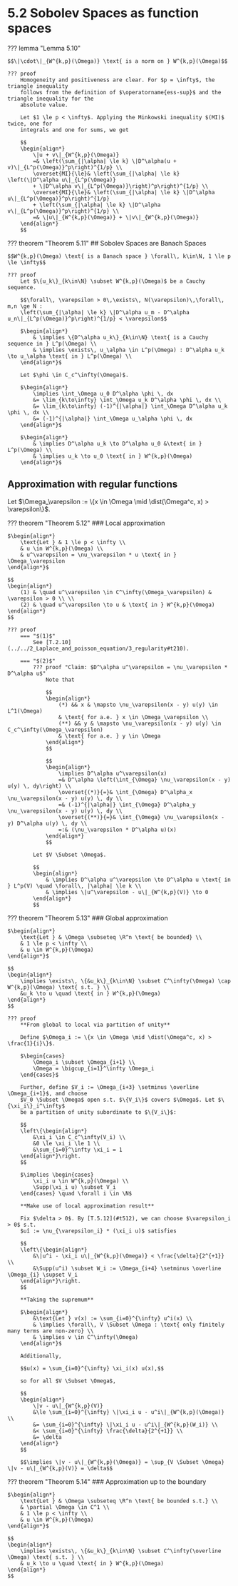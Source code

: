 # 5.2 Sobolev Spaces as function spaces


??? lemma "Lemma 5.10"
    <a id="l510"></a>
    
    $$\|\cdot\|_{W^{k,p}(\Omega)} \text{ is a norm on } W^{k,p}(\Omega)$$

    ??? proof
        Homogeneity and positiveness are clear. For $p = \infty$, the triangle inequality
        follows from the definition of $\operatorname{ess-sup}$ and the triangle inequality for the
        absolute value.

        Let $1 \le p < \infty$. Applying the Minkowski inequality $(MI)$ twice, one for
        integrals and one for sums, we get

        $$
        \begin{align*}
            \|u + v\|_{W^{k,p}(\Omega)}
            =& \left(\sum_{|\alpha| \le k} \|D^\alpha(u + v)\|_{L^p(\Omega)}^p\right)^{1/p} \\
            \overset{MI}{\le}& \left(\sum_{|\alpha| \le k} \left(\|D^\alpha u\|_{L^p(\Omega)}
            + \|D^\alpha v\|_{L^p(\Omega)}\right)^p\right)^{1/p} \\
            \overset{MI}{\le}& \left(\sum_{|\alpha| \le k} \|D^\alpha u\|_{L^p(\Omega)}^p\right)^{1/p}
            + \left(\sum_{|\alpha| \le k} \|D^\alpha v\|_{L^p(\Omega)}^p\right)^{1/p} \\
            =& \|u\|_{W^{k,p}(\Omega)} + \|v\|_{W^{k,p}(\Omega)}
        \end{align*}
        $$


??? theorem "Theorem 5.11"
    ## Sobolev Spaces are Banach Spaces

    $$W^{k,p}(\Omega) \text{ is a Banach space } \forall\, k\in\N, 1 \le p \le \infty$$

    ??? proof
        Let $\{u_k\}_{k\in\N} \subset W^{k,p}(\Omega)$ be a Cauchy sequence.

        $$\forall\, \varepsilon > 0\,\exists\, N(\varepsilon)\,\forall\, m,n \ge N : 
        \left(\sum_{|\alpha| \le k} \|D^\alpha u_m - D^\alpha u_n\|_{L^p(\Omega)}^p\right)^{1/p} < \varepsilon$$

        $\begin{align*}
            & \implies \{D^\alpha u_k\}_{k\in\N} \text{ is a Cauchy sequence in } L^p(\Omega) \\
            & \implies \exists\, u_\alpha \in L^p(\Omega) : D^\alpha u_k \to u_\alpha \text{ in } L^p(\Omega) \\
        \end{align*}$

        Let $\phi \in C_c^\infty(\Omega)$.

        $\begin{align*}
            \implies \int_\Omega u_0 D^\alpha \phi \, dx
            &= \lim_{k\to\infty} \int_\Omega u_k D^\alpha \phi \, dx \\
            &= \lim_{k\to\infty} (-1)^{|\alpha|} \int_\Omega D^\alpha u_k \phi \, dx \\
            &= (-1)^{|\alpha|} \int_\Omega u_\alpha \phi \, dx            
        \end{align*}$

        $\begin{align*}
            & \implies D^\alpha u_k \to D^\alpha u_0 &\text{ in } L^p(\Omega) \\
            & \implies u_k \to u_0 \text{ in } W^{k,p}(\Omega)
        \end{align*}$


## Approximation with regular functions

Let $\Omega_\varepsilon := \{x \in \Omega \mid \dist(\Omega^c, x) > \varepsilon\}$.

??? theorem "Theorem 5.12"
    ### Local approximation <a id="t512"></a>

    $\begin{align*}
        \text{Let } & 1 \le p < \infty \\
        & u \in W^{k,p}(\Omega) \\
        & u^\varepsilon = \nu_\varepsilon * u \text{ in } \Omega_\varepsilon
    \end{align*}$

    $$
    \begin{align*}
        (1) & \quad u^\varepsilon \in C^\infty(\Omega_\varepsilon) & \varepsilon > 0 \\ \\
        (2) & \quad u^\varepsilon \to u & \text{ in } W^{k,p}(\Omega)
    \end{align*}
    $$

    ??? proof
        === "$(1)$"
            See [T.2.10](../../2_Laplace_and_poisson_equation/3_regularity#t210).

        === "$(2)$"
            ??? proof "Claim: $D^\alpha u^\varepsilon = \nu_\varepsilon * D^\alpha u$"
                Note that

                $$
                \begin{align*}
                    (*) && x & \mapsto \nu_\varepsilon(x - y) u(y) \in L^1(\Omega)
                    & \text{ for a.e. } x \in \Omega_\varepsilon \\
                    (**) && y & \mapsto \nu_\varepsilon(x - y) u(y) \in C_c^\infty(\Omega_\varepsilon)
                    & \text{ for a.e. } y \in \Omega
                \end{align*}
                $$

                $$
                \begin{align*}
                    \implies D^\alpha u^\varepsilon(x)
                    =& D^\alpha \left(\int_{\Omega} \nu_\varepsilon(x - y) u(y) \, dy\right) \\
                    \overset{(*)}{=}& \int_{\Omega} D^\alpha_x \nu_\varepsilon(x - y) u(y) \, dy \\
                    =& (-1)^{|\alpha|} \int_{\Omega} D^\alpha_y \nu_\varepsilon(x - y) u(y) \, dy \\
                    \overset{(**)}{=}& \int_{\Omega} \nu_\varepsilon(x - y) D^\alpha u(y) \, dy \\
                    =:& (\nu_\varepsilon * D^\alpha u)(x)
                \end{align*}
                $$

            Let $V \Subset \Omega$.

            $$
            \begin{align*}
                & \implies D^\alpha u^\varepsilon \to D^\alpha u \text{ in } L^p(V) \quad \forall\, |\alpha| \le k \\
                & \implies \|u^\varepsilon - u\|_{W^{k,p}(V)} \to 0
            \end{align*}
            $$


??? theorem "Theorem 5.13"
    ### Global approximation <a id="t513"></a>

    $\begin{align*}
        \text{Let } & \Omega \subseteq \R^n \text{ be bounded} \\
        & 1 \le p < \infty \\
        & u \in W^{k,p}(\Omega)
    \end{align*}$

    $$
    \begin{align*}
        \implies \exists\, \{&u_k\}_{k\in\N} \subset C^\infty(\Omega) \cap W^{k,p}(\Omega) \text{ s.t. } \\
        &u_k \to u \quad \text{ in } W^{k,p}(\Omega)
    \end{align*}
    $$

    ??? proof
        **From global to local via partition of unity**

        Define $\Omega_i := \{x \in \Omega \mid \dist(\Omega^c, x) > \frac{1}{i}\}$.

        $\begin{cases}
            \Omega_i \subset \Omega_{i+1} \\
            \Omega = \bigcup_{i=1}^\infty \Omega_i
        \end{cases}$

        Further, define $V_i := \Omega_{i+3} \setminus \overline \Omega_{i+1}$, and choose
        $V_0 \Subset \Omega$ open s.t. $\{V_i\}$ covers $\Omega$. Let $\{\xi_i\}_i^\infty$
        be a partition of unity subordinate to $\{V_i\}$:

        $$
        \left\{\begin{align*}
            &\xi_i \in C_c^\infty(V_i) \\
            &0 \le \xi_i \le 1 \\
            &\sum_{i=0}^\infty \xi_i = 1
        \end{align*}\right.
        $$

        $\implies \begin{cases}
            \xi_i u \in W^{k,p}(\Omega) \\
            \Supp(\xi_i u) \subset V_i
        \end{cases} \quad \forall i \in \N$

        **Make use of local approximation result**

        Fix $\delta > 0$. By [T.5.12](#t512), we can choose $\varepsilon_i > 0$ s.t.
        $uî := \nu_{\varepsilon_i} * (\xi_i u)$ satisfies

        $$
        \left\{\begin{align*}
            &\|u^i - \xi_i u\|_{W^{k,p}(\Omega)} < \frac{\delta}{2^{+1}} \\
            &\Supp(u^i) \subset W_i := \Omega_{i+4} \setminus \overline \Omega_{i} \supset V_i
        \end{align*}\right.
        $$

        **Taking the supremum**

        $\begin{align*}
            &\text{Let } v(x) := \sum_{i=0}^{\infty} u^i(x) \\
            & \implies \forall\, V \Subset \Omega : \text{ only finitely many terms are non-zero} \\
            & \implies v \in C^\infty(\Omega)
        \end{align*}$

        Additionally,

        $$u(x) = \sum_{i=0}^{\infty} \xi_i(x) u(x),$$

        so for all $V \Subset \Omega$,

        $$
        \begin{align*}
            \|v - u\|_{W^{k,p}(V)}
            &\le \sum_{i=0}^{\infty} \|\xi_i u - u^i\|_{W^{k,p}(\Omega)} \\
            &= \sum_{i=0}^{\infty} \|\xi_i u - u^i\|_{W^{k,p}(W_i)} \\
            &< \sum_{i=0}^{\infty} \frac{\delta}{2^{+1}} \\
            &= \delta
        \end{align*}
        $$

        $$\implies \|v - u\|_{W^{k,p}(\Omega)} = \sup_{V \Subset \Omega} \|v - u\|_{W^{k,p}(V)} = \delta$$


??? theorem "Theorem 5.14"
    ### Approximation up to the boundary <a id="t514"></a>

    $\begin{align*}
        \text{Let } & \Omega \subseteq \R^n \text{ be bounded s.t.} \\
        & \partial \Omega \in C^1 \\
        & 1 \le p < \infty \\
        & u \in W^{k,p}(\Omega)
    \end{align*}$

    $$
    \begin{align*}
        \implies \exists\, \{&u_k\}_{k\in\N} \subset C^\infty(\overline \Omega) \text{ s.t. } \\
        & u_k \to u \quad \text{ in } W^{k,p}(\Omega)
    \end{align*}
    $$
